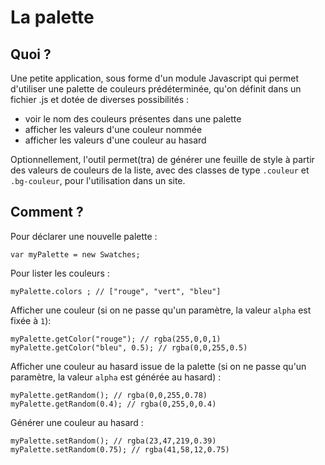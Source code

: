 La palette
==========

## Quoi ?

Une petite application, sous forme d'un module Javascript qui permet d'utiliser une palette de couleurs prédéterminée, qu'on définit dans un fichier .js et dotée de diverses possibilités :

* voir le nom des couleurs présentes dans une palette
* afficher les valeurs d'une couleur nommée
* afficher les valeurs d'une couleur au hasard

Optionnellement, l'outil permet(tra) de générer une feuille de style à partir des valeurs de couleurs de la liste, avec des classes de type `.couleur` et `.bg-couleur`, pour l'utilisation dans un site.

## Comment ?

Pour déclarer une nouvelle palette :

	var myPalette = new Swatches;
	
Pour lister les couleurs :

	myPalette.colors ; // ["rouge", "vert", "bleu"]
	
Afficher une couleur (si on ne passe qu'un paramètre, la valeur `alpha` est fixée à `1`):

	myPalette.getColor("rouge"); // rgba(255,0,0,1)
	myPalette.getColor("bleu", 0.5); // rgba(0,0,255,0.5)
	
Afficher une couleur au hasard issue de la palette (si on ne passe qu'un paramètre, la valeur `alpha` est générée au hasard) :

	myPalette.getRandom(); // rgba(0,0,255,0.78)
	myPalette.getRandom(0.4); // rgba(0,255,0,0.4)
	
Générer une couleur au hasard :

	myPalette.setRandom(); // rgba(23,47,219,0.39)
	myPalette.setRandom(0.75); // rgba(41,58,12,0.75)
	

